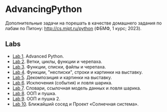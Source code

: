 # AdvancingPython

Дополнительные задачи на порешать в качестве домашнего задания по лабам по Питону: http://cs.mipt.ru/python (ФБМФ, 1 курс; 2023).


## Labs

* [Lab 1](./labs/lab01). Advanced Python.
* [Lab 2](./labs/lab02). Ветки, циклы, функции и черепаха.
* [Lab 3](./labs/lab03). Функции, списки, файлы и черепаха.
* [Lab 4](./labs/lab04). Функции, "несписки", строки и картинки на выставку.
* [Lab 5](./labs/lab05). Декомпозиция и картинки на выставку.
* [Lab 6](./labs/lab06). Исключения (события) и ловля шарика.
* [Lab 7](./labs/lab07). Словари, ссылочная модель данных и ловля шарика.
* [Lab 8](./labs/lab08). ООП и пушка.
* [Lab 9](./labs/lab09). ООП и пушка 2.
* [Lab 10](./labs/lab10). Ближайший сосед и Проект «Солнечная система».
